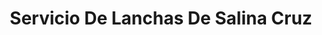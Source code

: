 ---
title: "Servicio De Lanchas De Salina Cruz"
url: /salina-cruz/servicio-de-lanchas-de-salina-cruz/
shop: alquiler
---